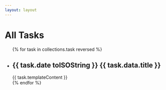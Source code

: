 ```yaml
---
layout: layout
---
```


<h1>All Tasks</h1>
<ul>
{% for task in collections.task reversed %}
  <li class="is-done-{{task.data.is_done}}">
    <h2>
      {{ task.date toISOString }}
      {{ task.data.title }}
    </h2>
    {{ task.templateContent }}
  </li>
{% endfor %}
</ul>